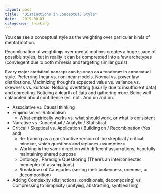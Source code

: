 ```yaml
---
layout: post
title:  "Distinctions in Conceptual Style"
date:   2019-08-03
categories: thinking
---
```


You can see a conceptual style as the weighting over particular kinds of mental motion.

Recombination of weightings over mental motions creates a huge space of possible styles, but in reality it can be compressed into a few archetypes (convergent due to both mimesis and targeting similar goals)

Every major statistical concept can be seen as a tendency in conceptual style. Preferring linear vs. nonlinear models. Normal vs. power law distributions. Maximizing thought’s expected value vs. variance vs. skewness vs. kurtosis. Noticing overfitting (usually due to insufficient data) and correcting. Noticing a dearth of data and gathering more. Being well calabrated about confidence (vs. not). And on and on.

* Associative vs. Causal thinking
* Empiricism vs. Rationalism
	* What empirically works vs. what should work, or what is consistent
* Narrative vs. Conceptual / Analytic / Statistical
* Critical / Skeptical vs. Application / Building on / Recombination (Yes and)
	* Re-framing as a constructive version of the skeptical / critical mindset, which questions and replaces assumptions
	* Working in the same direction with different assumptions, hopefully maintaining shared purpose
	* Ontology / Paradigm Questioning (There’s an interconnected memeplex of assumptions)
	* Breakdown of Categories (seeing their brokenness, oneness, or decomposition)
* Adding Complexity (distinctions, conditionals, decomposing) vs. Compressing to Simplicity (unifying, abstracting, synthesizing)
